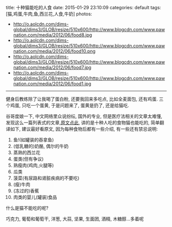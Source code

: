 title: 十种猫能吃的人食
date: 2015-01-29 23:10:09
categories: default
tags: [猫,鸡蛋,牛肉,鱼,西兰花,人食,牛奶]
photos: 
- http://o.aolcdn.com/dims-global/dims3/GLOB/resize/510x600/http://www.blogcdn.com/www.pawnation.com/media/2012/06/food8.jpg
- http://o.aolcdn.com/dims-global/dims3/GLOB/resize/510x600/http://www.blogcdn.com/www.pawnation.com/media/2012/06/food10.png
- http://o.aolcdn.com/dims-global/dims3/GLOB/resize/510x600/http://www.blogcdn.com/www.pawnation.com/media/2012/06/food7.jpg
- http://o.aolcdn.com/dims-global/dims3/GLOB/resize/510x600/http://www.blogcdn.com/www.pawnation.com/media/2012/06/food1.jpg
---
健身后教练除了让我喝了蛋白粉, 还要我回来多吃点, 比如全麦面包, 还有鸡蛋. 三个鸡蛋, 只吃一个蛋黄, 于是问题来了, 蛋黄是扔了, 还是给猫吃.

谷哥度娘一下, 中文网络里众说纷纭, 国外的专业, 但是医疗法相关的文章太难懂, 发现这么一篇列表式的文章,[原文点此](http://www.pawnation.com/2012/06/29/10-people-foods-that-are-safe-for-your-cat/2), 讲的是十种人吃的食物猫也能吃的, 简单翻译如下, 建议最好看原文, 因为每种食物后都有一些介绍, 有一些还有禁忌说明:
1. 鱼!(如罐装的吞拿鱼)
2. (低乳糖的)奶酪, 偶尔的牛奶
3. 蒸熟的西兰花
4. 蛋类(但有争议)
5. 熟瘦肉(鸡肉,火腿等)
6. 瓜类
7. 菠菜(有尿路和肾脏疾病的不要吃)
8. (瘦)牛肉
9. (冻过的)香蕉
10. 肉类的婴儿(罐装)食品

什么是猫不能吃的呢?

巧克力, 葡萄和葡萄干, 洋葱, 大蒜, 坚果, 生面团, 酒精, 木糖醇...多着呢
